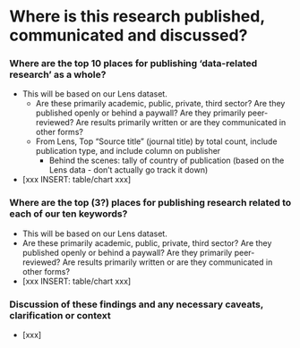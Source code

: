 
# Where is this research published, communicated and discussed?

### Where are the top 10 places for publishing ‘data-related research’ as a whole?
* This will be based on our Lens dataset.
	* Are these primarily academic, public, private, third sector? Are they published openly or behind a paywall? Are they primarily peer-reviewed? Are results primarily written or are they communicated in other forms?
	* From Lens, Top “Source title” (journal title) by total count, include publication type, and include column on publisher
		* Behind the scenes: tally of country of publication (based on the Lens data - don’t actually go track it down)
* [xxx INSERT: table/chart xxx]


### Where are the top (3?) places for publishing research related to each of our ten keywords?
* This will be based on our Lens dataset.
* Are these primarily academic, public, private, third sector? Are they published openly or behind a paywall? Are they primarily peer-reviewed? Are results primarily written or are they communicated in other forms?
* [xxx INSERT: table/chart xxx]

### Discussion of these findings and any necessary caveats, clarification or context
* [xxx]

